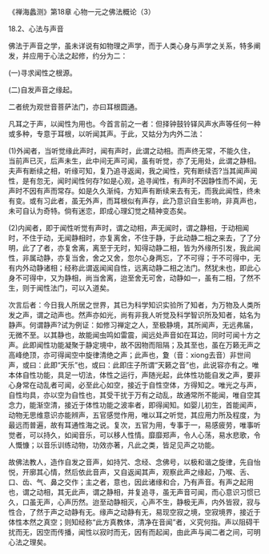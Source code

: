 
《禅海蠡测》第18章 心物一元之佛法概论（3）

18.2、心法与声音

佛法于声音之学，虽未详说有如物理之声学，而于人类心身与声学之关系，特多阐发，并应用于心法之起修，约分为二：

(一)寻求闻性之根源。

(二)自发声音之缘起。

二者统为观世音菩萨法门，亦曰耳根圆通。

凡耳之于声，以闻性为用也。今首言前之一者：但择钟鼓铃铎风声水声等任何一种或多种，专意于耳根，以听闻其声。于此，又姑分为内外二法：

(1)外闻者，当听觉缘此声时，闻有声时，此谓之动相。而声终无常，不能久住，当前声已灭，后声未生，此中间无声可闻，虽有听觉，亦了无用处，此谓之静相。夫声有断续之相，听缘可知，复乃追寻返闻，我之闻性，究有断续否?当其闻声闻性，是有忽无，闻时闻性何存?如是心观，追寻闻性，有声时不因静性而不闻，无声时不因有声而常存。如是久久渐纯，方知声有断续来去有无，而我此闻性，终未有变。或有习此者，虽无外声，而耳根似有声存，此乃意识自生影响，非真声也，未可自认为奇特。倘有迷恋，即成心理幻觉之精神变态矣。

(2)内闻者，即于闻性听觉有声时，谓之动相，声无闻时，谓之静相，于动相闻时，不住于动，无闻静相时，亦复离舍，不住于静，于此动静二相之来去，了了分明，此了了者，亦复舍离，离至于无时，知得动静二相，皆为外缘所引发，我此闻性，非属动静，亦复当舍，舍之又舍，忽尔心身两忘，了不可得；于不可得中，无有内外动静诸相；经称此谓返闻闻自性，远离动静二相之法门。然犹未也，即此心身不可得中，又为静相，尚当舍离，迨至舍无可舍，动静如一，虽有二相，了然不生，则于闻性法门，可以入道矣。

次言后者：今日我人所居之世界，其已为科学知识实验所了知者，为万物及人类所发之声，谓之动声也。然声亦如光，尚有非我人听觉及科学智识所及知者，姑名为静声。何谓静声?试为例证：如修习禅定之人，至极静境，其所闻声，无远弗届，无微不至。以其静也，故能闻虫鸣如雷震，闻远处声音如在耳边，同时可闻十方之声。此即闻性功能凝聚于静定境中，故不因物而阻隔；及其至也，虽在万籁无声之高峰绝顶，亦可得闻空中旋律清绝之声；此声也，夐（音：xiong去音）非世间声，或曰：此即“天乐”也，或曰：此即庄子所谓“天籁之音”也，此说容亦有之。唯本体自性功能，具足一切法，体性之运行，声随光起，此体性功能自发之声，要非心身常在动乱者可闻，必至此心如空，接近于自性空体，方得知之。唯光之与声，自性均具，亦以空为自性也，其受干扰于万有之动乱，故通常所不能闻，唯自空其念力，能渐空清，接近于体性功能之波率者，即得闻知。如婴儿初生，首能闻声，动物无思维意识亦能辨声，五官感觉作用，唯以耳之听觉，其应用力所及程度，为最远而普遍，故有耳通性海之说。复次，五官为用，专事于一，易感疲劳，唯事听觉者，可以持久，如闻音乐，可以移人性情。靡靡郑声，令人心荡，易水悲歌，令人慨慷；以音乐训练动物，功效亦著，凡此之类，皆足见声之功能。

故佛法教人，造作自发之音声，如持咒、念经、念佛号，以极和谐之旋律，先自怡悦，开廓其心情，然后依此音声，又自返闻其声，观察此声之缘起，乃喉、舌、口、齿、气、鼻之交作；主之者，意也，因此诸缘和合，乃有声音。有声之起用也，谓之动相，其无此声，谓之静相，并复追寻，虽无声音可闻，而心意识习惯已久，口虽无声，心声历然。迨至动静相灭，心声不生，静极无声，内外皆寂，寂与性合，了然于声之动静有无。缘声之动静有无，易现空寂之境，空寂境界，接近于体性本然之真空；则知经称“此方真教体，清净在音闻”者，义究何指。声以阻碍干扰而无，因空而传播，闻性以寂时而无，因有而起闻，由此声与闻二者之间，可明心法之理矣。